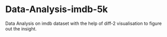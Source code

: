 # Data-Analysis-imdb-5k
Data Analysis on imdb dataset with the help of diff-2 visualisation to figure out the insight.
